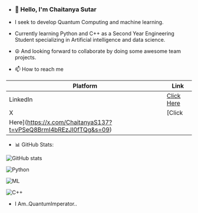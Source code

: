 - ### 👋 Hello, I'm Chaitanya Sutar

- I seek to develop Quantum Computing and machine learning. 

- Currently learning Python and C++ as a Second Year Engineering Student specializing in Artificial intelligence and data science. 

- ☮️ And looking forward to collaborate by doing some awesome team projects.

- 📫 How to reach me 

| Platform   | Link |
|------------|------|
| LinkedIn   | [Click Here](https://www.linkedin.com/in/chaitanya-sutar-0754362b9?utm_source=share&utm_campaign=share_via&utm_content=profile&utm_medium=android_app) |
| X          | [Click 
Here](https://x.com/ChaitanyaS137?t=vPSeQ8BrmI4bREzJI0fTQg&s=09) |


- 📊 GitHub Stats:

![GitHub stats](https://github-readme-stats.vercel.app/api?username=Alt-Chaitanya&show_icons=true&theme=radical&include_all_commits=true&count_private=true&cache_seconds=1800&v=1)

![Python](https://img.shields.io/badge/Python-3776AB?style=for-the-badge&logo=python&logoColor=white)

![ML](https://img.shields.io/badge/Machine%20Learning-green)

![C++](https://img.shields.io/badge/C++-00599C?style=for-the-badge&logo=cplusplus&logoColor=white) 

- I Am..QuantumImperator.. 

<!---
Alt-Chaitanya/Alt-Chaitanya is a ✨ special ✨ repository because its `README.md` (this file) appears on your GitHub profile.
You can click the Preview link to take a look at your changes.
--->
